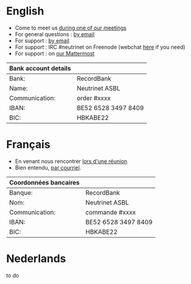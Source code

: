 <!-- TITLE: Contact -->
<!-- SUBTITLE: Reach us, nous joindre, contacteer ons -->

# English
- Come to meet us [during one of our meetings](agenda)
- For general questions :  [by email](mailto:contact@neutrinet.be)
- For support : [by email](mailto:support@neutrinet.be)
- For support : IRC #neutrinet on Freenode (webchat [here](https://webchat.freenode.net/?channels=neutrinet) if you need)
- For support : on [our Mattermost](https://chat.neutrinet.be)

| Bank account details | |
|---|---|
|Bank: |RecordBank |
|Name: |Neutrinet ASBL |
|Communication: |order #xxxx |
|IBAN: |BE52 6528 3497 8409 |
|BIC: |HBKABE22 |
# Français
- En venant nous rencontrer [lors d'une réunion](agenda)
- Bien entendu, [par courriel](mailto:contact@neutrinet.be).

| Coordonnées bancaires | |
|---|---|
|Banque: |RecordBank |
|Nom: |Neutrinet ASBL |
|Communication: |commande #xxxx |
|IBAN: |BE52 6528 3497 8409 |
|BIC: |HBKABE22 |

# Nederlands
to do
